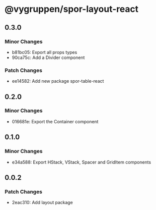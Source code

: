 # @vygruppen/spor-layout-react

## 0.3.0

### Minor Changes

- b81bc05: Export all props types
- 90ca75c: Add a Divider component

### Patch Changes

- ee14582: Add new package spor-table-react

## 0.2.0

### Minor Changes

- 016681e: Export the Container component

## 0.1.0

### Minor Changes

- e34a588: Export HStack, VStack, Spacer and GridItem components

## 0.0.2

### Patch Changes

- 2eac310: Add layout package

